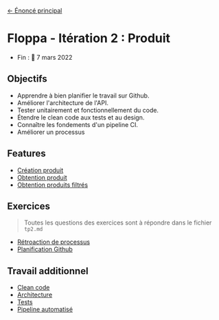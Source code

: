 [← Énoncé principal](https://github.com/glo2003/H22-enonce)

# Floppa - Itération 2 : Produit

- Fin : 📅 7 mars 2022

## Objectifs

- Apprendre à bien planifier le travail sur Github.
- Améliorer l'architecture de l'API.
- Tester unitairement et fonctionnellement du code.
- Étendre le clean code aux tests et au design.
- Connaître les fondements d'un pipeline CI.
- Améliorer un processus

## Features

- [Création produit](./features/1.product-create.md)
- [Obtention produit](./features/2.product-get.md)
- [Obtention produits filtrés](./features/3.products-get.md)

## Exercices

> Toutes les questions des exercices sont à répondre dans le fichier `tp2.md`

- [Rétroaction de processus](./exercices/retro.md)
- [Planification Github](./exercices/github.md)

## Travail additionnel

- [Clean code](./travail/cleancode.md)
- [Architecture](./travail/architecture.md)
- [Tests](./travail/tests.md)
- [Pipeline automatisé](./travail/pipeline.md)
